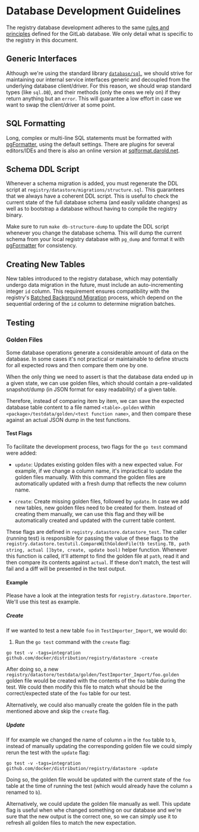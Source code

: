 # Database Development Guidelines

The registry database development adheres to the same [rules and
principles](https://docs.gitlab.com/ee/development/database/) defined for the
GitLab database. We only detail what is specific to the registry in this document.

## Generic Interfaces

Although we're using the standard library
[`database/sql`](https://golang.org/pkg/database/sql/), we should strive for
maintaining our internal service interfaces generic and decoupled from the
underlying database client/driver. For this reason, we should wrap standard
types (like `sql.DB`), and their methods (only the ones we rely on) if they
return anything but an `error`. This will guarantee a low effort in case we want
to swap the client/driver at some point.

## SQL Formatting

Long, complex or multi-line SQL statements must be formatted with
[pgFormatter](https://github.com/darold/pgFormatter), using the default settings.
There are plugins for several editors/IDEs and there is also an online version at
[sqlformat.darold.net](http://sqlformat.darold.net/).

## Schema DDL Script

Whenever a schema migration is added, you must regenerate the DDL script at `registry/datastore/migrations/structure.sql`. This guarantees that we always have a coherent DDL script. This is useful to check the current state of the full database schema (and easily validate changes) as well as to bootstrap a database without having to compile the registry binary.

Make sure to run `make db-structure-dump` to update the DDL script whenever you change the database schema. This will dump the current schema from your local registry database with `pg_dump` and format it with [pgFormatter](https://github.com/darold/pgFormatter) for consistency.

## Creating New Tables

New tables introduced to the registry database, which may potentially undergo data migration in the future, must include an auto-incrementing integer `id` column. This requirement ensures compatibility with the registry's [Batched Background Migration](./spec/gitlab/database-background-migrations.md) process, which depend on the sequential ordering of the `id` column to determine migration batches.

## Testing

### Golden Files

Some database operations generate a considerable amount of data on the database.
In some cases it's not practical or maintainable to define structs for all
expected rows and then compare them one by one.

When the only thing we need to assert is that the database data ended up in a
given state, we can use golden files, which should contain a pre-validated
snapshot/dump (in JSON format for easy readability) of a given table.

Therefore, instead of comparing item by item, we can save the expected database
table content to a file named `<table>.golden` within
`<package>/testdata/golden/<test function name>`, and then compare these against
an actual JSON dump in the test functions.

#### Test Flags

To facilitate the development process, two flags for the `go test` command were
added:

- `update`: Updates existing golden files with a new expected value. For
  example, if we change a column name, it's impractical to update the golden
  files manually. With this command the golden files are automatically updated
  with a fresh dump that reflects the new column name.

- `create`: Create missing golden files, followed by `update`. In case we add
  new tables, new golden files need to be created for them. Instead of creating
  them manually, we can use this flag and they will be automatically created and
  updated with the current table content.

These flags are defined in `registry.datastore.datastore_test`. The caller
(running test) is responsible for passing the value of these flags to the
`registry.datastore.testutil.CompareWithGoldenFile(tb testing.TB, path string,
actual []byte, create, update bool)` helper function. Whenever this function is
called, it'll attempt to find the golden file at `path`, read it and then
compare its contents against `actual`. If these don't match, the test will fail
and a diff will be presented in the test output.

#### Example

Please have a look at the integration tests for `registry.datastore.Importer`.
We'll use this test as example.

##### Create

If we wanted to test a new table `foo` in `TestImporter_Import`, we would do:

1. Run the `go test` command with the `create` flag:

```
go test -v -tags=integration github.com/docker/distribution/registry/datastore -create
```

After doing so, a new
`registry/datastore/testdata/golden/TestImporter_Import/foo.golden` golden file
would be created with the contents of the `foo` table during the test. We could
then modify this file to match what should be the correct/expected state of the
`foo` table for our test.

Alternatively, we could also manually create the golden file in the path
mentioned above and skip the `create` flag.

##### Update

If for example we changed the name of column `a` in the `foo` table to `b`,
instead of manually updating the corresponding golden file we could simply rerun
the test with the `update` flag:

```
go test -v -tags=integration github.com/docker/distribution/registry/datastore -update
```

Doing so, the golden file would be updated with the current state of the `foo`
table at the time of running the test (which would already have the column `a`
renamed to `b`).

Alternatively, we could update the golden file manually as well. This update
flag is useful when whe changed something on our database and we're sure that
the new output is the correct one, so we can simply use it to refresh all golden
files to match the new expectation.
